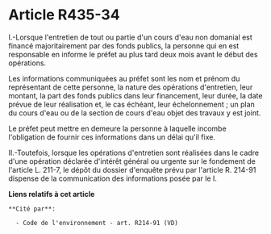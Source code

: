 # Article R435-34

I.-Lorsque l'entretien de tout ou partie d'un cours d'eau non domanial est financé majoritairement par des fonds publics, la
personne qui en est responsable en informe le préfet au plus tard deux mois avant le début des opérations. 

Les informations communiquées au préfet sont les nom et prénom du représentant de cette personne, la nature des opérations
d'entretien, leur montant, la part des fonds publics dans leur financement, leur durée, la date prévue de leur réalisation
et, le cas échéant, leur échelonnement ; un plan du cours d'eau ou de la section de cours d'eau objet des travaux y est
joint. 

Le préfet peut mettre en demeure la personne à laquelle incombe l'obligation de fournir ces informations dans un délai qu'il
fixe. 

II.-Toutefois, lorsque les opérations d'entretien sont réalisées dans le cadre d'une opération déclarée d'intérêt général ou
urgente sur le fondement de l'article L. 211-7, le dépôt du dossier d'enquête prévu par l'article R. 214-91 dispense de la
communication des informations posée par le I.

**Liens relatifs à cet article**

	**Cité par**:

	  - Code de l'environnement - art. R214-91 (VD)
